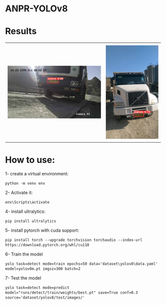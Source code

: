 # ANPR-YOLOv8

# Results

<!DOCTYPE html>
<html lang="en">
<head>
  <meta charset="UTF-8">
  <meta name="viewport" content="width=device-width, initial-scale=1.0">
  <style>
    table {
      width: 100%;
      border-collapse: collapse;
      margin-top: 20px;
    }

    table, th, td {
      border: 1px solid #ddd;
    }

    th, td {
      padding: 8px;
      text-align: center;
    }

    img {
      max-width: 100%;
      height: auto;
    }
  </style>
</head>
<body>

<table>
  <tr>
    <td><img src="files/1.jpg" alt="Image 1"></td>
    <td><img src="files/4.jpeg" alt="Image 4"></td>
  </tr>
 
</table>

</body>
</html>



# How to use:
1- create a virtual environment:
```
python -m venv env
```
2- Activate it:
```
env\Scripts\activate
```

4- install ultralytics:
```
pip install ultralytics
```

5- install pytorch with cuda support:

```
pip install torch --upgrade torchvision torchaudio --index-url https://download.pytorch.org/whl/cu118
```

6- Train the model
```
yolo task=detect mode=train epochs=50 data='dataset\yolov8\data.yaml' model=yolov8m.pt imgsz=300 batch=2 
```

7- Test the model
```
yolo task=detect mode=predict model="runs/detect/train/weights/best.pt" save=True conf=0.3 source='dataset/yolov8/test/images/'
```